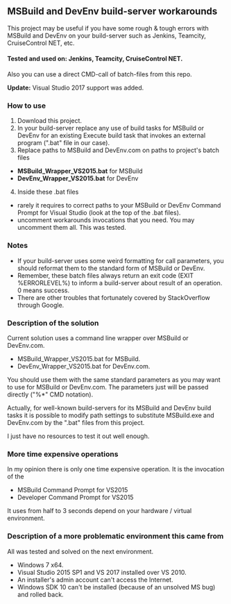 ## MSBuild and DevEnv build-server workarounds

This project may be useful if you have some rough & tough errors with MSBuild and DevEnv on your build-server such as Jenkins, Teamcity, CruiseControl NET, etc.

#### Tested and used on: Jenkins, Teamcity, CruiseControl NET.

Also you can use a direct CMD-call of batch-files from this repo.

**Update:** Visual Studio 2017 support was added.

### How to use

1. Download this project.
2. In your build-server replace any use of build tasks for MSBuild or DevEnv for an existing Execute build task that invokes an external program (".bat" file in our case).
3. Replace paths to MSBuild and DevEnv.com on paths to project's batch files
  * **MSBuild_Wrapper_VS2015.bat** for MSBuild
  * **DevEnv_Wrapper_VS2015.bat** for DevEnv
4. Inside these .bat files
  * rarely it requires to correct paths to your MSBuild or DevEnv Command Prompt for Visual Studio (look at the top of the .bat files).
  * uncomment workarounds invocations that you need. You may uncomment them all. This was tested.

### Notes
* If your build-server uses some weird formatting for call parameters, you should reformat them to the standard form of MSBuild or DevEnv.
* Remember, these batch files always return an exit code (EXIT %ERRORLEVEL%) to inform a build-server about result of an operation. 0 means success.
* There are other troubles that fortunately covered by StackOverflow through Google.

### Description of the solution

Current solution uses a command line wrapper over MSBuild or DevEnv.com.
* MSBuild_Wrapper_VS2015.bat for MSBuild.
* DevEnv_Wrapper_VS2015.bat for DevEnv.com.

You should use them with the same standard parameters as you may want to use for MSBuild or DevEnv.com. The parameters just will be passed directly ("%*" CMD notation).

Actually, for well-known build-servers for its MSBuild and DevEnv build tasks it is possible to modify path settings to substitute MSBuild.exe and DevEnv.com by the ".bat" files from this project.

I just have no resources to test it out well enough.

### More time expensive operations
In my opinion there is only one time expensive operation.
It is the invocation of the
* MSBuild Command Prompt for VS2015
* Developer Command Prompt for VS2015

It uses from half to 3 seconds depend on your hardware / virtual environment.

### Description of a more problematic environment this came from
All was tested and solved on the next environment.

* Windows 7 x64.
* Visual Studio 2015 SP1 and VS 2017 installed over VS 2010.
* An installer's admin account can't access the Internet.
* Windows SDK 10 can't be installed (because of an unsolved MS bug) and rolled back.



